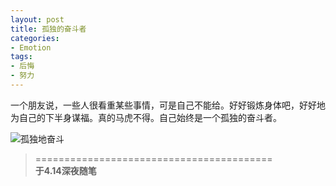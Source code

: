 ```yaml
---
layout: post
title: 孤独的奋斗者
categories:
- Emotion
tags:
- 后悔
- 努力
---
```


一个朋友说，一些人很看重某些事情，可是自己不能给。好好锻炼身体吧，好好地为自己的下半身谋福。真的马虎不得。自己始终是一个孤独的奋斗者。

![孤独地奋斗](http://www.kxqq.net/images/qqimg.asp?url=http://b154.photo.store.qq.com/psb?/f9b269e2-eada-45ba-b1e0-0c21b891f567/DC8n4mIB6c4rZbzWfXFv46V7aO0hp6BoUDh0ytn1els!/b/YcTM1ludHAAAYmQ81VuXFgAAb2Q81VuXFgAA)

> =========================================          
> __于4.14深夜随笔__     